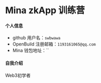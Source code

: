 # Mina zkApp 训练营


#### 个人信息

- github 用户名：`swbwawa`
- OpenBuild 注册邮箱：`1193161065@qq.com`
- Mina 钱包地址：``

#### 自我介绍
Web3初学者
